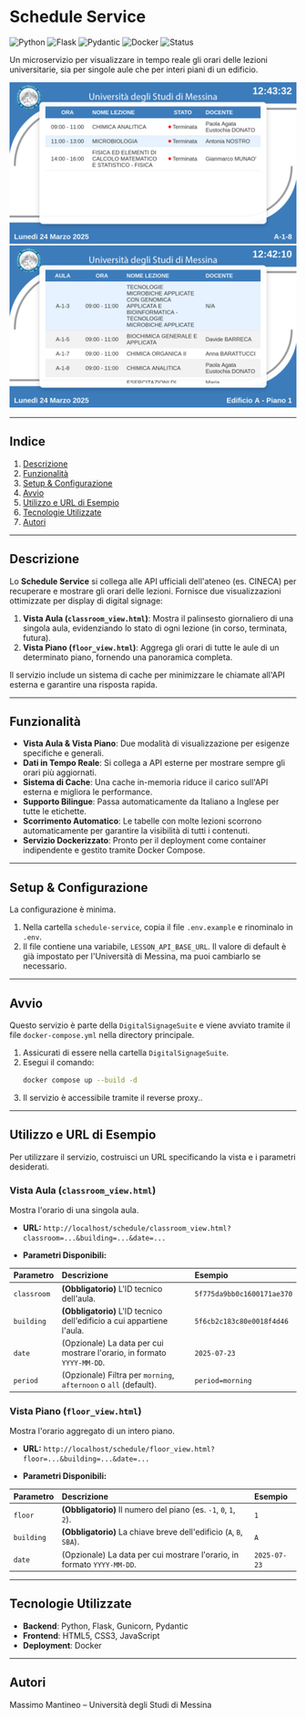 # Schedule Service

![Python](https://img.shields.io/badge/Python-3.11-blue.svg)
![Flask](https://img.shields.io/badge/Flask-2.3-black?logo=flask)
![Pydantic](https://img.shields.io/badge/Pydantic-v2-blue)
![Docker](https://img.shields.io/badge/Docker-Ready-blue?logo=docker)
![Status](https://img.shields.io/badge/Status-Production-brightgreen)

Un microservizio per visualizzare in tempo reale gli orari delle lezioni universitarie, sia per singole aule che per interi piani di un edificio.

![Showcase del Servizio Classroom](https://github.com/Mantineo-Massimo/DigitalSignageSuite/blob/master/docs/schedule-classroom-showcase.png?raw=true)
![Showcase del Servizio Floor](https://github.com/Mantineo-Massimo/DigitalSignageSuite/blob/master/docs/schedule-floor-showcase.png?raw=true)

---

## Indice

1.  [Descrizione](#-descrizione)
2.  [Funzionalità](#-funzionalità)
3.  [Setup & Configurazione](#-setup&configurazione)
4.  [Avvio](#-avvio)
5.  [Utilizzo e URL di Esempio](#-utilizzo-e-url-di-esempio)
6.  [Tecnologie Utilizzate](#-tecnologie-utilizzate)
7.  [Autori](#️-autori)

---

## Descrizione

Lo **Schedule Service** si collega alle API ufficiali dell'ateneo (es. CINECA) per recuperare e mostrare gli orari delle lezioni. Fornisce due visualizzazioni ottimizzate per display di digital signage:

1.  **Vista Aula (`classroom_view.html`)**: Mostra il palinsesto giornaliero di una singola aula, evidenziando lo stato di ogni lezione (in corso, terminata, futura).
2.  **Vista Piano (`floor_view.html`)**: Aggrega gli orari di tutte le aule di un determinato piano, fornendo una panoramica completa.

Il servizio include un sistema di cache per minimizzare le chiamate all'API esterna e garantire una risposta rapida.

---

## Funzionalità

* **Vista Aula & Vista Piano**: Due modalità di visualizzazione per esigenze specifiche e generali.
* **Dati in Tempo Reale**: Si collega a API esterne per mostrare sempre gli orari più aggiornati.
* **Sistema di Cache**: Una cache in-memoria riduce il carico sull'API esterna e migliora le performance.
* **Supporto Bilingue**: Passa automaticamente da Italiano a Inglese per tutte le etichette.
* **Scorrimento Automatico**: Le tabelle con molte lezioni scorrono automaticamente per garantire la visibilità di tutti i contenuti.
* **Servizio Dockerizzato**: Pronto per il deployment come container indipendente e gestito tramite Docker Compose.

---

## Setup & Configurazione

La configurazione è minima.
1.  Nella cartella `schedule-service`, copia il file `.env.example` e rinominalo in `.env`.
2.  Il file contiene una variabile, `LESSON_API_BASE_URL`. Il valore di default è già impostato per l'Università di Messina, ma puoi cambiarlo se necessario.

---

## Avvio

Questo servizio è parte della `DigitalSignageSuite` e viene avviato tramite il file `docker-compose.yml` nella directory principale.

1.  Assicurati di essere nella cartella `DigitalSignageSuite`.
2.  Esegui il comando:
    ```bash
    docker compose up --build -d
    ```
3.  Il servizio è accessibile tramite il reverse proxy..

---

## Utilizzo e URL di Esempio

Per utilizzare il servizio, costruisci un URL specificando la vista e i parametri desiderati.

### Vista Aula (`classroom_view.html`)

Mostra l'orario di una singola aula.

* **URL:** `http://localhost/schedule/classroom_view.html?classroom=...&building=...&date=...`

* **Parametri Disponibili:**

| Parametro     | Descrizione                                                               | Esempio                          |
| :------------ | :------------------------------------------------------------------------ | :------------------------------- |
| `classroom`   | **(Obbligatorio)** L'ID tecnico dell'aula.                                | `5f775da9bb0c1600171ae370`       |
| `building`    | **(Obbligatorio)** L'ID tecnico dell'edificio a cui appartiene l'aula.    | `5f6cb2c183c80e0018f4d46`       |
| `date`        | (Opzionale) La data per cui mostrare l'orario, in formato `YYYY-MM-DD`.   | `2025-07-23`                     |
| `period`      | (Opzionale) Filtra per `morning`, `afternoon` o `all` (default).          | `period=morning`                 |

### Vista Piano (`floor_view.html`)

Mostra l'orario aggregato di un intero piano.

* **URL:** `http://localhost/schedule/floor_view.html?floor=...&building=...&date=...`

* **Parametri Disponibili:**

| Parametro  | Descrizione                                                              | Esempio             |
| :--------- | :----------------------------------------------------------------------- | :------------------ |
| `floor`    | **(Obbligatorio)** Il numero del piano (es. `-1`, `0`, `1`, `2`).          | `1`                 |
| `building` | **(Obbligatorio)** La chiave breve dell'edificio (`A`, `B`, `SBA`).       | `A`                 |
| `date`     | (Opzionale) La data per cui mostrare l'orario, in formato `YYYY-MM-DD`.  | `2025-07-23`        |

---

## Tecnologie Utilizzate

* **Backend**: Python, Flask, Gunicorn, Pydantic
* **Frontend**: HTML5, CSS3, JavaScript
* **Deployment**: Docker

---

## Autori

Massimo Mantineo – Università degli Studi di Messina
